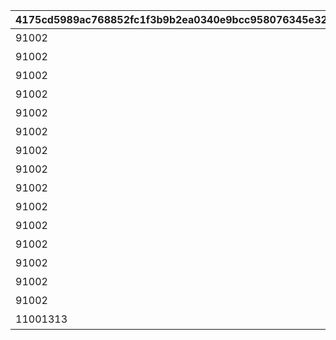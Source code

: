 |4175cd5989ac768852fc1f3b9b2ea0340e9bcc958076345e327f1a30440cc112|5b26f7c5cbebed2f8c9da19db71da4db24a5a9f314c08debd258ab961ad60bfb|c4b65602f4a1181db5b253b9bf544669cea8c026adaaf916dbbf9ee5f9f74842|5e53f2a94a20d9fadf91b20cacfe94c0d3aaa3d603863b46ea6b4ce4d778d519|f6267d78869c3b9d3f6210562cc80936649328bd7fb82168f4ca5c61d7fabe7e|cd6c948d07b47524a6a750bd5364ccb9e5e0bfbd814ec6a526f91c6dd4cd317e|71930ddfa55684c6453e71aea28d70f22f019e0a9b718a8c45472bca3c1b0c21|e190f89836e1c9f7c8317a49c5f720c9e49ffeaf1eb52e78380641489af1b184|ca49034bf5da28e0ab10779a884a6f0e1c6f76caca00368a5583fa0ab1789c57|912cbb772f7cf9b86b0a2e0dd5b9344345b9625a47a9b0ecf3b52a459f170c45|9953d580a7308652ba4659980d779956b327cddbfa536f3eaf3f4e4f918f1d59|044f32eb7fcc4366a8a8287a201ac2cf5859d607cfa08f031f8b66862866caa0|
| --- | --- | --- | --- | --- | --- | --- | --- | --- | --- | --- | --- |
|91002|10146|2024/05/31 12:00:00|105801|106001|1|105901|20|1|8|グランハニーコースター1|5146061|
|91002|10146|2024/06/01 12:00:00|100901|0|1|0|20|1|8|グランハニーコースター2|5146062|
|91002|10146|2024/06/03 12:00:00|106601|0|1|0|20|1|8|グランハニーコースター3|5146063|
|91002|10146|2024/06/01 12:00:00|105801|0|2|131501|20|1|8|ぷかぷかフラワー観覧車1|5146064|
|91002|10146|2024/06/03 12:00:00|130901|0|2|131001|20|1|8|ぷかぷかフラワー観覧車2|5146065|
|91002|10146|2024/06/02 12:00:00|104001|0|2|0|20|1|8|ぷかぷかフラワー観覧車3|5146066|
|91002|10146|2024/05/31 12:00:00|106501|0|3|106601|20|1|8|ベリーシュガリーコーヒーカップ1|5146067|
|91002|10146|2024/06/02 12:00:00|105801|0|3|106001|20|1|8|ベリーシュガリーコーヒーカップ2|5146068|
|91002|10146|2024/06/01 12:00:00|131301|0|3|131401|20|1|8|ベリーシュガリーコーヒーカップ3|5146069|
|91002|10146|2024/06/02 12:00:00|102101|0|4|0|20|1|8|ダイブ・トゥ・ザ・３Dワールド1|5146070|
|91002|10146|2024/05/31 12:00:00|130901|0|4|0|20|1|8|ダイブ・トゥ・ザ・３Dワールド2|5146071|
|91002|10146|2024/05/31 12:00:00|0|0|0|0|20|2|8|キャスト紹介：バロメッツ|5146072|
|91002|10146|2024/05/31 12:00:00|0|0|0|0|20|2|8|キャスト紹介：チュウジ＆チュウザ|5146073|
|91002|10146|2024/05/31 12:00:00|0|0|0|0|20|2|8|キャスト紹介：トイキング|5146074|
|91002|10146|2024/05/31 12:00:00|0|0|0|0|20|2|8|キャスト紹介：招き猫|5146075|
|11001313|10146|2024/05/31 12:00:00|0|0|0|0|1|3|15|魔物のパレード|5146901|